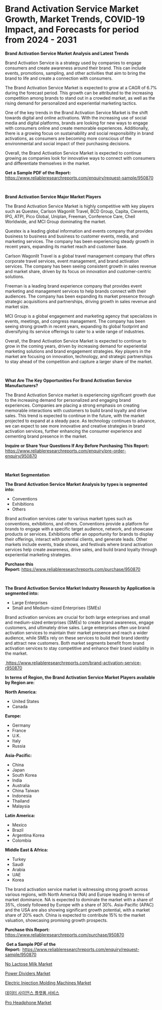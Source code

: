 <p><h1>Brand Activation Service Market Growth, Market Trends, COVID-19 Impact, and Forecasts for period from 2024 - 2031</h1></p><p><strong>Brand Activation Service Market Analysis and Latest Trends</strong></p>
<p><p>Brand Activation Service is a strategy used by companies to engage consumers and create awareness around their brand. This can include events, promotions, sampling, and other activities that aim to bring the brand to life and create a connection with consumers. </p><p>The Brand Activation Service Market is expected to grow at a CAGR of 6.7% during the forecast period. This growth can be attributed to the increasing competition among brands to stand out in a crowded market, as well as the rising demand for personalized and experiential marketing tactics. </p><p>One of the key trends in the Brand Activation Service Market is the shift towards digital and online activations. With the increasing use of social media and digital platforms, brands are looking for new ways to engage with consumers online and create memorable experiences. Additionally, there is a growing focus on sustainability and social responsibility in brand activations, as consumers are becoming more conscious of the environmental and social impact of their purchasing decisions. </p><p>Overall, the Brand Activation Service Market is expected to continue growing as companies look for innovative ways to connect with consumers and differentiate themselves in the market.</p></p>
<p><strong>Get a Sample PDF of the Report:&nbsp;</strong> <a href="https://www.reliableresearchreports.com/enquiry/request-sample/950870">https://www.reliableresearchreports.com/enquiry/request-sample/950870</a></p>
<p>&nbsp;</p>
<p><strong>Brand Activation Service Major Market Players</strong></p>
<p><p>The Brand Activation Service Market is highly competitive with key players such as Questex, Carlson Wagonlit Travel, BCD Group, Capita, Cievents, IPG, ATPI, Pico Global, Uniplan, Freeman, Conference Care, Cheil Worldwide, and MCI Group dominating the market.</p><p>Questex is a leading global information and events company that provides business to business and business to customer events, media, and marketing services. The company has been experiencing steady growth in recent years, expanding its market reach and customer base.</p><p>Carlson Wagonlit Travel is a global travel management company that offers corporate travel services, event management, and brand activation services. The company has been seeing consistent growth in sales revenue and market share, driven by its focus on innovation and customer-centric solutions.</p><p>Freeman is a leading brand experience company that provides event marketing and management services to help brands connect with their audiences. The company has been expanding its market presence through strategic acquisitions and partnerships, driving growth in sales revenue and market size.</p><p>MCI Group is a global engagement and marketing agency that specializes in events, meetings, and congress management. The company has been seeing strong growth in recent years, expanding its global footprint and diversifying its service offerings to cater to a wide range of industries.</p><p>Overall, the Brand Activation Service Market is expected to continue to grow in the coming years, driven by increasing demand for experiential marketing solutions and brand engagement strategies. Key players in the market are focusing on innovation, technology, and strategic partnerships to stay ahead of the competition and capture a larger share of the market.</p></p>
<p>&nbsp;</p>
<p><strong>What Are The Key Opportunities For Brand Activation Service Manufacturers?</strong></p>
<p><p>The Brand Activation Service market is experiencing significant growth due to the increasing demand for personalized and engaging brand experiences. Companies are placing a strong emphasis on creating memorable interactions with customers to build brand loyalty and drive sales. This trend is expected to continue in the future, with the market projected to expand at a steady pace. As technology continues to advance, we can expect to see more innovative and creative strategies in brand activation services, further enhancing the consumer experience and cementing brand presence in the market.</p></p>
<p><strong>Inquire or Share Your Questions If Any Before Purchasing This Report:</strong> <a href="https://www.reliableresearchreports.com/enquiry/pre-order-enquiry/950870">https://www.reliableresearchreports.com/enquiry/pre-order-enquiry/950870</a></p>
<p>&nbsp;</p>
<p><strong>Market Segmentation</strong></p>
<p><strong>The Brand Activation Service Market Analysis by types is segmented into:</strong></p>
<p><ul><li>Conventions</li><li>Exhibitions</li><li>Others</li></ul></p>
<p><p>Brand activation services cater to various market types such as conventions, exhibitions, and others. Conventions provide a platform for brands to engage with a specific target audience, network, and showcase products or services. Exhibitions offer an opportunity for brands to display their offerings, interact with potential clients, and generate leads. Other markets include events, trade shows, and festivals where brand activation services help create awareness, drive sales, and build brand loyalty through experiential marketing strategies.</p></p>
<p><strong>Purchase this Report:&nbsp;</strong><a href="https://www.reliableresearchreports.com/purchase/950870">https://www.reliableresearchreports.com/purchase/950870</a></p>
<p>&nbsp;</p>
<p><strong>The Brand Activation Service Market Industry Research by Application is segmented into:</strong></p>
<p><ul><li>Large Enterprises</li><li>Small and Medium-sized Enterprises (SMEs)</li></ul></p>
<p><p>Brand activation services are crucial for both large enterprises and small and medium-sized enterprises (SMEs) to create brand awareness, engage customers, and ultimately drive sales. Large enterprises often use brand activation services to maintain their market presence and reach a wider audience, while SMEs rely on these services to build their brand identity and attract new customers. Both market segments benefit from brand activation services to stay competitive and enhance their brand visibility in the market.</p></p>
<p><a href="https://www.reliableresearchreports.com/brand-activation-service-r950870">&nbsp;https://www.reliableresearchreports.com/brand-activation-service-r950870</a></p>
<p><strong>In terms of Region, the Brand Activation Service Market Players available by Region are:</strong></p>
<p>
    <p> <strong> North America: </strong>
        <ul>
            <li>United States</li>
            <li>Canada</li>
        </ul>
        </p> 
    <p> <strong> Europe: </strong>
        <ul>
            <li>Germany</li>
            <li>France</li>
            <li>U.K.</li>
            <li>Italy</li>
            <li>Russia</li>
        </ul>
        </p> 
    <p> <strong> Asia-Pacific: </strong>
        <ul>
            <li>China</li>
            <li>Japan</li>
            <li>South Korea</li>
            <li>India</li>
            <li>Australia</li>
            <li>China Taiwan</li>
            <li>Indonesia</li>
            <li>Thailand</li>
            <li>Malaysia</li>
        </ul>
        </p> 
    <p> <strong> Latin America: </strong>
        <ul>
            <li>Mexico</li>
            <li>Brazil</li>
            <li>Argentina Korea</li>
            <li>Colombia</li>
        </ul>
        </p> 
    <p> <strong> Middle East & Africa: </strong>
        <ul>
            <li>Turkey</li>
            <li>Saudi</li>
            <li>Arabia</li>
            <li>UAE</li>
            <li>Korea</li>
        </ul>
    </p>
    </p>
<p><p>The brand activation service market is witnessing strong growth across various regions, with North America (NA) and Europe leading in terms of market dominance. NA is expected to dominate the market with a share of 35%, closely followed by Europe with a share of 30%. Asia-Pacific (APAC) and the USA are also showing significant growth potential, with a market share of 20% each. China is expected to contribute 15% to the market valuation, showcasing promising growth prospects.</p></p>
<p><strong>Purchase this Report: </strong><a href="https://www.reliableresearchreports.com/purchase/950870">https://www.reliableresearchreports.com/purchase/950870</a></p>
<p>&nbsp;<strong>Get a Sample PDF of the Report:&nbsp;&nbsp;</strong><a href="https://www.reliableresearchreports.com/enquiry/request-sample/950870">https://www.reliableresearchreports.com/enquiry/request-sample/950870</a></p>
<p><strong></strong></p>
<p><p><a href="https://github.com/IkeSchumm04/Market-Research-Report-List-1/blob/main/no-lactose-milk-market.md">No Lactose Milk Market</a></p><p><a href="https://medium.com/@tracey.powell674/future-trends-in-global-power-dividers-market-market-insights-and-analysis-from-2024-to-2031-in-59c845c8a2ba">Power Dividers Market</a></p><p><a href="https://medium.com/@sloanlkins7856/electric-injection-molding-machines-market-research-report-market-forecast-and-growth-prospects-a92fe412a138">Electric Injection Molding Machines Market</a></p><p><a href="https://github.com/nigaleamar09/Market-Research-Report-List-2/blob/main/120260980625.md">데이터 사이언스 플랫폼 서비스</a></p><p><a href="https://github.com/AKSHATREPORTPRIME/Market-Research-Report-List-5/blob/main/pro-headphone-market.md">Pro Headphone Market</a></p></p>
